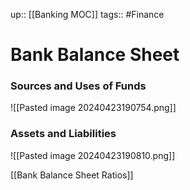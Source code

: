 up:: [[Banking MOC]]
tags:: #Finance 
# Bank Balance Sheet
### Sources and Uses of Funds
![[Pasted image 20240423190754.png]]

### Assets and Liabilities
![[Pasted image 20240423190810.png]]

[[Bank Balance Sheet Ratios]]